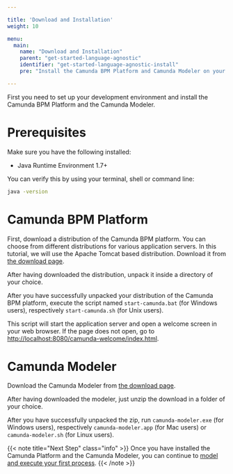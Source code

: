 ```yaml
---

title: 'Download and Installation'
weight: 10

menu:
  main:
    name: "Download and Installation"
    parent: "get-started-language-agnostic"
    identifier: "get-started-language-agnostic-install"
    pre: "Install the Camunda BPM Platform and Camunda Modeler on your machine."

---
```


First you need to set up your development environment and install the Camunda BPM Platform and the Camunda Modeler.


# Prerequisites

Make sure you have the following installed:

* Java Runtime Environment 1.7+

You can verify this by using your terminal, shell or command line:

```sh
java -version
```


# Camunda BPM Platform

First, download a distribution of the Camunda BPM platform. You can choose from different distributions for various application servers. In this tutorial, we will use the Apache Tomcat based distribution. Download it from [the download page](https://camunda.com/download).

After having downloaded the distribution, unpack it inside a directory of your choice.

After you have successfully unpacked your distribution of the Camunda BPM platform, execute the script named `start-camunda.bat` (for Windows users), respectively `start-camunda.sh` (for Unix users).

This script will start the application server and open a welcome screen in your web browser. If the page does not open, go to [http://localhost:8080/camunda-welcome/index.html](http://localhost:8080/camunda-welcome/index.html).


# Camunda Modeler

Download the Camunda Modeler from [the download page](https://camunda.com/download/modeler/).

After having downloaded the modeler, just unzip the download in a folder of your choice.

After you have successfully unpacked the zip, run `camunda-modeler.exe` (for Windows users), respectively `camunda-modeler.app` (for Mac users) or `camunda-modeler.sh` (for Linux users).

{{< note title="Next Step" class="info" >}}
Once you have installed the Camunda Platform and the Camunda Modeler, you can continue to [model and execute your first process](next).
{{< /note >}}

